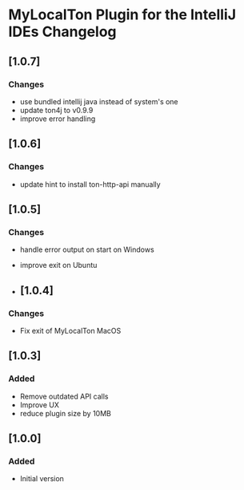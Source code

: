 # MyLocalTon Plugin for the IntelliJ IDEs Changelog

## [1.0.7]

### Changes
- use bundled intellij java instead of system's one
- update ton4j to v0.9.9
- improve error handling

## [1.0.6]

### Changes
- update hint to install ton-http-api manually

## [1.0.5]

### Changes
- handle error output on start on Windows
- improve exit on Ubuntu
 
- ## [1.0.4]
### Changes
- Fix exit of MyLocalTon MacOS 
## [1.0.3]

### Added
- Remove outdated API calls
- Improve UX
- reduce plugin size by 10MB


## [1.0.0]

### Added
- Initial version